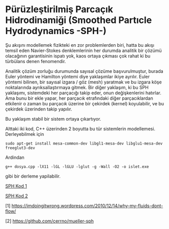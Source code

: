 # Pürüzleştirilmiş Parcaçık Hidrodinamiği (Smoothed Partıcle Hydrodynamics -SPH-)

Şu akışını modellemek fizikteki en zor problemlerden biri, hatta bu
akışı temsil eden Navier-Stokes denklemlerinin her durumda analitik
bir çözümü olacağının garantisinin ispatı yok, kaos ortaya çıkması çok
rahat ki bu türbülans denen fenomendir.

Analitik çözüm zorluğu durumunda sayısal çözüme başvurulmuştur, burada
Euler yöntemi ve Hamilton yöntemi diye yaklaşımlar ikiye
ayrılır. Euler yöntemi bilinen, bir sayısal izgara / göz (mesh)
yaratmak ve bu izgara köşe noktalarında ayrıksallaştırmaya gitmek. Bir
diğer yaklaşım, ki bu SPH yaklaşımı, sistemdeki her parçacığı takip
eder, onun değişkenlerini hatırlar. Ama bunu bir ekle yapar, her
parçacık etrafındaki diğer parçacıklardan etkilenir o zaman bu
parçacık üzerine bir çekirdek (kernel) koyulabilir, ve bu çekirdek
üzerinden takip yapılır.

Bu yaklaşım stabil bir sistem ortaya çıkartıyor.

Alttaki iki kod, C++ üzerinden 2 boyutta bu tür sistemlerin
modellemesi. Derleyebilmek için

```
sudo apt-get install mesa-common-dev libgl1-mesa-dev libglu1-mesa-dev freeglut3-dev
```

Ardindan

```
g++ dosya.cpp -lX11 -lGL -lGLU -lglut -g -Wall -O2 -o islet.exe
```

gibi bir derleme yapilabilir. 

[SPH Kod 1](gl1.cpp)

[SPH Kod 2](gl2.cpp)



[1] https://imdoingitwrong.wordpress.com/2010/12/14/why-my-fluids-dont-flow/

[2] https://github.com/cerrno/mueller-sph

